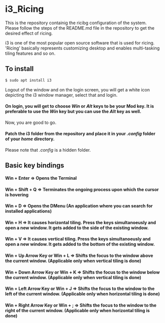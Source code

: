 # i3_Ricing

This is the repository containig the ricibg configuration of the system. Please follow the steps of the README.md file in the repository to get the desired effect of ricing. 

i3 is one of the most popular open source software that is used for ricing. 'Ricing' basically represents customizing desktop and enables multi-tasking tiling features and so on.

## To install

``` bash
$ sudo apt install i3
```
Logout of the window and on the login screen, you will get a white icon depicting the i3 window manager, select that and login.

#### On login, you will get to choose _Win_ or _Alt_ keys to be your Mod key. It is preferable to use the _Win_ key but you can use the _Alt_ key as well.

Now, you are good to go. 
#### Patch the i3 folder from the repository and place it in your _.config_ folder of your _home_ directory.

Please note that _.config_ is a hidden folder. 

## Basic key bindings

#### Win + Enter => Opens the Terminal
#### Win + Shift + Q => Terminates the ongoing process upon which the cursor is hovering
#### Win + D => Opens the DMenu (An application where you can search for installed applications)
#### Win + H => It causes horizontal tiling. Press the keys simultanoeusly and open a new window. It gets added to the side of the existing window.
#### Win + V => It causes vertical tiling. Press the keys simultanoeusly and open a new window. It gets added to the bottom of the existing window.
#### Win + Up Arrow Key or Win + L => Shifts the focus to the window above the current window. (Applicable only when vertical tiling is done)
#### Win + Down Arrow Key or Win + K => Shifts the focus to the window below the current window. (Applicable only when vertical tiling is done)
#### Win + Left Arrow Key or Win + J => Shifts the focus to the window to the left of the current window. (Applicable only when horizontal tiling is done)
#### Win + Right Arrow Key  or Win + ; => Shifts the focus to the window to the right of the current window. (Applicable only when horizontal tiling is done)





